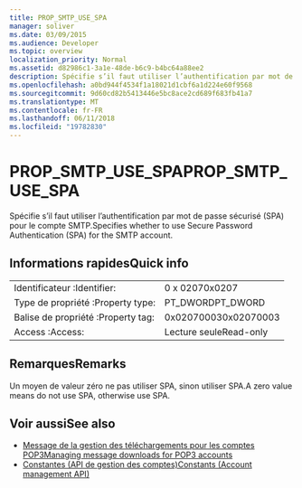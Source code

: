```yaml
---
title: PROP_SMTP_USE_SPA
manager: soliver
ms.date: 03/09/2015
ms.audience: Developer
ms.topic: overview
localization_priority: Normal
ms.assetid: d82986c1-3a1e-48de-b6c9-b4bc64a88ee2
description: Spécifie s’il faut utiliser l’authentification par mot de passe sécurisé (SPA) pour le compte SMTP.
ms.openlocfilehash: a0bd944f4534f1a18021d1cbf6a1d224e60f9568
ms.sourcegitcommit: 9d60cd82b5413446e5bc8ace2cd689f683fb41a7
ms.translationtype: MT
ms.contentlocale: fr-FR
ms.lasthandoff: 06/11/2018
ms.locfileid: "19782830"
---
```

# <a name="propsmtpusespa"></a><span data-ttu-id="697cb-103">PROP_SMTP_USE_SPA</span><span class="sxs-lookup"><span data-stu-id="697cb-103">PROP_SMTP_USE_SPA</span></span>

<span data-ttu-id="697cb-104">Spécifie s’il faut utiliser l’authentification par mot de passe sécurisé (SPA) pour le compte SMTP.</span><span class="sxs-lookup"><span data-stu-id="697cb-104">Specifies whether to use Secure Password Authentication (SPA) for the SMTP account.</span></span>
  
## <a name="quick-info"></a><span data-ttu-id="697cb-105">Informations rapides</span><span class="sxs-lookup"><span data-stu-id="697cb-105">Quick info</span></span>

|||
|:-----|:-----|
|<span data-ttu-id="697cb-106">Identificateur :</span><span class="sxs-lookup"><span data-stu-id="697cb-106">Identifier:</span></span>  <br/> |<span data-ttu-id="697cb-107">0 x 0207</span><span class="sxs-lookup"><span data-stu-id="697cb-107">0x0207</span></span>  <br/> |
|<span data-ttu-id="697cb-108">Type de propriété :</span><span class="sxs-lookup"><span data-stu-id="697cb-108">Property type:</span></span>  <br/> |<span data-ttu-id="697cb-109">PT_DWORD</span><span class="sxs-lookup"><span data-stu-id="697cb-109">PT_DWORD</span></span>  <br/> |
|<span data-ttu-id="697cb-110">Balise de propriété :</span><span class="sxs-lookup"><span data-stu-id="697cb-110">Property tag:</span></span>  <br/> |<span data-ttu-id="697cb-111">0x02070003</span><span class="sxs-lookup"><span data-stu-id="697cb-111">0x02070003</span></span>  <br/> |
|<span data-ttu-id="697cb-112">Access :</span><span class="sxs-lookup"><span data-stu-id="697cb-112">Access:</span></span>  <br/> |<span data-ttu-id="697cb-113">Lecture seule</span><span class="sxs-lookup"><span data-stu-id="697cb-113">Read-only</span></span>  <br/> |
   
## <a name="remarks"></a><span data-ttu-id="697cb-114">Remarques</span><span class="sxs-lookup"><span data-stu-id="697cb-114">Remarks</span></span>

<span data-ttu-id="697cb-115">Un moyen de valeur zéro ne pas utiliser SPA, sinon utiliser SPA.</span><span class="sxs-lookup"><span data-stu-id="697cb-115">A zero value means do not use SPA, otherwise use SPA.</span></span>
  
## <a name="see-also"></a><span data-ttu-id="697cb-116">Voir aussi</span><span class="sxs-lookup"><span data-stu-id="697cb-116">See also</span></span>

- [<span data-ttu-id="697cb-117">Message de la gestion des téléchargements pour les comptes POP3</span><span class="sxs-lookup"><span data-stu-id="697cb-117">Managing message downloads for POP3 accounts</span></span>](managing-message-downloads-for-pop3-accounts.md)
- [<span data-ttu-id="697cb-118">Constantes (API de gestion des comptes)</span><span class="sxs-lookup"><span data-stu-id="697cb-118">Constants (Account management API)</span></span>](constants-account-management-api.md)

